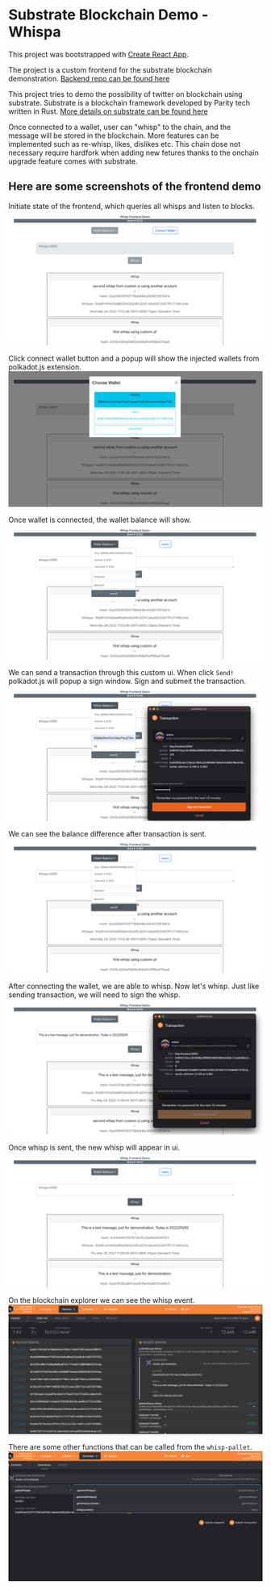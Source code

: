 # Substrate Blockchain Demo - Whispa

This project was bootstrapped with [Create React App](https://github.com/facebook/create-react-app).

The project is a custom frontend for the substrate blockchain demonstration. 
[Backend repo can be found here](https://github.com/yumingchangsabodota/whispa-demo-backend)

This project tries to demo the possibility of twitter on blockchain using substrate.
Substrate is a blockchain framework developed by Parity tech written in Rust. 
[More details on substrate can be found here](https://substrate.io/)

Once connected to a wallet, user can "whisp" to the chain, and the message will be stored in the blockchain.
More features can be implemented such as re-whisp, likes, dislikes etc. 
This chain dose not necessary require hardfork when adding new fetures thanks to the onchain upgrade feature comes with substrate.

## Here are some screenshots of the frontend demo

Initiate state of the frontend, which queries all whisps and listen to blocks.
![alt text](./docs/img/before_connecting_wallet.png)

Click connect wallet button and a popup will show the injected wallets from polkadot.js extension.
![alt text](./docs/img/choose_wallet.png)

Once wallet is connected, the wallet balance will show.
![alt text](./docs/img/wallet_connected.png)

We can send a transaction through this custom ui. When click `Send!` polkadot.js will popup a sign window.
Sign and submeit the transaction.
![alt text](./docs/img/send_tx_on_custom_ui.png)

We can see the balance difference after transaction is sent.
![alt text](./docs/img/tx_sent.png)

After connecting the wallet, we are able to whisp.
Now let's whisp.
Just like sending transaction, we will need to sign the whisp.
![alt text](./docs/img/whisp_to_blockchain.png)

Once whisp is sent, the new whisp will appear in ui.
![alt text](./docs/img/whisp_sent.png)

On the blockchain explorer we can see the whisp event.
![alt text](./docs/img/whisp_event_on_explorer.png)

There are some other functions that can be called from the `whisp-pallet`.
![alt text](./docs/img/other_function_from_pallet.png)
